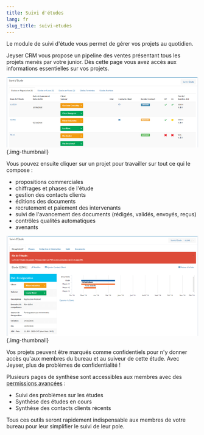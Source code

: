 ```yaml
---
title: Suivi d'études
lang: fr
slug_title: suivi-etudes
---
```

 
Le module de suivi d'étude vous permet de gérer vos projets au quotidien.

Jeyser CRM vous propose un pipeline des ventes présentant tous les projets menés par votre junior. Dès cette page vous avez accès aux informations essentielles sur vos projets.

![Suivi Etude](/images/uploads/pipeline_etudes.png){.img-thumbnail}


Vous pouvez ensuite cliquer sur un projet pour travailler sur tout ce qui le compose : 

 - propositions commerciales
 - chiffrages et phases de l'étude
 - gestion des contacts clients
 - éditions des documents
 - recrutement et paiement des intervenants
 - suivi de l'avancement des documents (rédigés, validés, envoyés, reçus)
 - contrôles qualités automatiques
 - avenants

![Suivi Etude](/images/uploads/suivi_etudes.png){.img-thumbnail}

Vos projets peuvent être marqués comme confidentiels pour n'y donner accès qu'aux membres du bureau et au suiveur de cette étude. Avec Jeyser, plus de problèmes de confidentialité !

Plusieurs pages de synthèse sont accessibles aux membres avec des [permissions avancées](/fr/administration) :

 - Suivi des problèmes sur les études
 - Synthèse des études en cours
 - Synthèse des contacts clients récents

Tous ces outils seront rapidement indispensable aux membres de votre bureau pour leur simplifier le suivi de leur pole.
